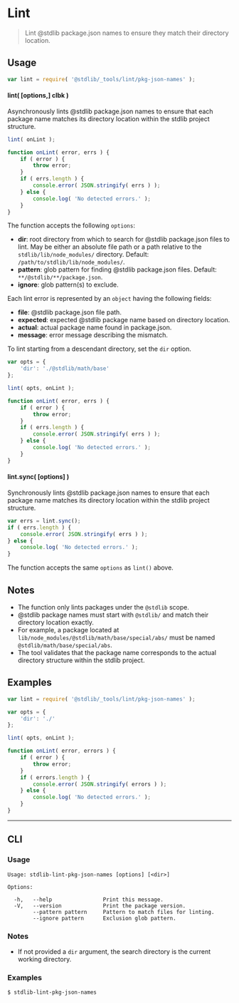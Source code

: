 <!--

@license Apache-2.0

Copyright (c) 2025 The Stdlib Authors.

Licensed under the Apache License, Version 2.0 (the "License");
you may not use this file except in compliance with the License.
You may obtain a copy of the License at

   http://www.apache.org/licenses/LICENSE-2.0

Unless required by applicable law or agreed to in writing, software
distributed under the License is distributed on an "AS IS" BASIS,
WITHOUT WARRANTIES OR CONDITIONS OF ANY KIND, either express or implied.
See the License for the specific language governing permissions and
limitations under the License.

-->

# Lint

> Lint @stdlib package.json names to ensure they match their directory location.

<section class="usage">

## Usage

```javascript
var lint = require( '@stdlib/_tools/lint/pkg-json-names' );
```

#### lint( \[options,] clbk )

Asynchronously lints @stdlib package.json names to ensure that each package name matches its directory location within the stdlib project structure.

```javascript
lint( onLint );

function onLint( error, errs ) {
    if ( error ) {
        throw error;
    }
    if ( errs.length ) {
        console.error( JSON.stringify( errs ) );
    } else {
        console.log( 'No detected errors.' );
    }
}
```

The function accepts the following `options`:

-   **dir**: root directory from which to search for @stdlib package.json files to lint. May be either an absolute file path or a path relative to the `stdlib/lib/node_modules/` directory. Default: `/path/to/stdlib/lib/node_modules/`.
-   **pattern**: glob pattern for finding @stdlib package.json files. Default: `**/@stdlib/**/package.json`.
-   **ignore**: glob pattern(s) to exclude.

Each lint error is represented by an `object` having the following fields:

-   **file**: @stdlib package.json file path.
-   **expected**: expected @stdlib package name based on directory location.
-   **actual**: actual package name found in package.json.
-   **message**: error message describing the mismatch.

To lint starting from a descendant directory, set the `dir` option.

```javascript
var opts = {
    'dir': './@stdlib/math/base'
};

lint( opts, onLint );

function onLint( error, errs ) {
    if ( error ) {
        throw error;
    }
    if ( errs.length ) {
        console.error( JSON.stringify( errs ) );
    } else {
        console.log( 'No detected errors.' );
    }
}
```

#### lint.sync( \[options] )

Synchronously lints @stdlib package.json names to ensure that each package name matches its directory location within the stdlib project structure.

```javascript
var errs = lint.sync();
if ( errs.length ) {
    console.error( JSON.stringify( errs ) );
} else {
    console.log( 'No detected errors.' );
}
```

The function accepts the same `options` as `lint()` above.

</section>

<!-- /.usage -->

<section class="notes">

## Notes

-   The function only lints packages under the `@stdlib` scope.
-   @stdlib package names must start with `@stdlib/` and match their directory location exactly.
-   For example, a package located at `lib/node_modules/@stdlib/math/base/special/abs/` must be named `@stdlib/math/base/special/abs`.
-   The tool validates that the package name corresponds to the actual directory structure within the stdlib project.

</section>

<!-- /.notes -->

<section class="examples">

## Examples

<!-- eslint no-undef: "error" -->

```javascript
var lint = require( '@stdlib/_tools/lint/pkg-json-names' );

var opts = {
    'dir': './'
};

lint( opts, onLint );

function onLint( error, errors ) {
    if ( error ) {
        throw error;
    }
    if ( errors.length ) {
        console.error( JSON.stringify( errors ) );
    } else {
        console.log( 'No detected errors.' );
    }
}
```

</section>

<!-- /.examples -->

* * *

<section class="cli">

## CLI

<section class="usage">

### Usage

```text
Usage: stdlib-lint-pkg-json-names [options] [<dir>]

Options:

  -h,   --help                Print this message.
  -V,   --version             Print the package version.
        --pattern pattern     Pattern to match files for linting.
        --ignore pattern      Exclusion glob pattern.
```

</section>

<!-- /.usage -->

<section class="notes">

### Notes

-   If not provided a `dir` argument, the search directory is the current working directory.

</section>

<!-- /.notes -->

<section class="examples">

### Examples

```bash
$ stdlib-lint-pkg-json-names
```

</section>

<!-- /.examples -->

</section>

<!-- /.cli -->

<!-- Section for related `stdlib` packages. Do not manually edit this section, as it is automatically populated. -->

<section class="related">

</section>

<!-- /.related -->

<!-- Section for all links. Make sure to keep an empty line after the `section` element and another before the `/section` close. -->

<section class="links">

</section>

<!-- /.links -->
